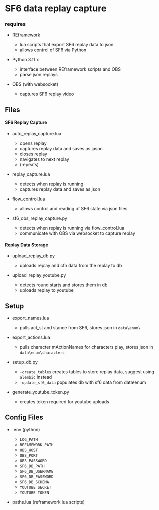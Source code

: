 # SF6 data replay capture

### requires
- [REframework](https://github.com/praydog/REFramework) 
    - lua scripts that export SF6 replay data to json
    - allows control of SF6 via Python

- Python 3.11.x 
    - interface between REframework scripts and OBS
    - parse json replays

- OBS (with websocket)
    - captures SF6 replay video 

## Files

#### SF6 Replay Capture
- auto_replay_capture.lua 
    - opens replay
    - captures replay data and saves as jason
    - closes replay
    - navigates to next replay
    - (repeats)

- replay_capture.lua
    - detects when replay is running
    - captures replay data and saves as json

- flow_control.lua
    - allows control and reading of SF6 state via json files

- sf6_obs_replay_capture.py
    - detects when replay is running via flow_control.lua
    - communicate with OBS via websocket to capture replay


#### Replay Data Storage
- upload_replay_db.py
    - uploads replay and cfn data from the replay to db

- upload_replay_youtube.py
    - detects round starts and stores them in db
    - uploads replay to youtube

## Setup
- export_names.lua 
    - pulls act_st and stance from SF6, stores json in ```data\enum\```
- export_actions.lua 
    - pulls character mActionNames for characters play, stores json in ```data\enum\characters```
- setup_db.py
    - ```-create_tables``` creates tables to store replay data, suggest using ```alembic``` instead
    - ```-update_sf6_data``` populates db with sf6 data from data\enum


- generate_youtube_token.py
    - creates token required for youtube uploads



## Config Files
- .env (python)
    - ```LOG_PATH```
    - ```REFAMEWORK_PATH```
    - ```OBS_HOST```
    - ```OBS_PORT```
    - ```OBS_PASSWORD```
    - ```SF6_DB_PATH```
    - ```SF6_DB_USERNAME```
    - ```SF6_DB_PASSWORD```
    - ```SF6_DB_SCHEMA```
    - ```YOUTUBE SECRET```
    - ```YOUTUBE TOKEN```

- paths.lua (reframework lua scripts)




